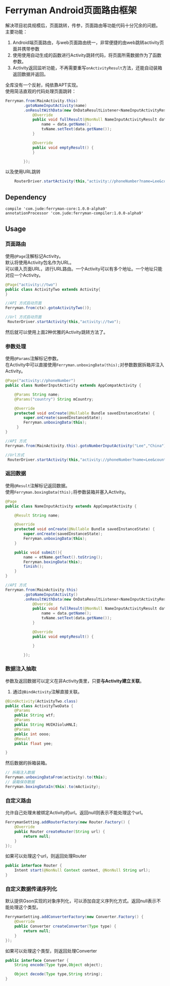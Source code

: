 # Ferryman Android页面路由框架

解决项目初具规模后，页面跳转，传参，页面路由等功能代码十分冗余的问题。  
主要功能：

1. Android端页面路由，与web页面路由统一，非常便捷的由web跳转activity页面并携带参数
2. 使用使用自动生成的函数进行Activity跳转代码，将页面所需数据作为了函数参数。
3. Activity返回监听功能，不再需要重写`onActivityResult`方法，还能自动装箱返回数据并返回。

全库没有一个反射，纯依靠APT实现。  
使用简洁直观的代码处理页面跳转：
```java
Ferryman.from(MainActivity.this)
        .gotoNameInputActivity(name)
        .onResultWithData(new OnDataResultListener<NameInputActivityResult>() {
            @Override
            public void fullResult(@NonNull NameInputActivityResult data) {
                name = data.getName();
                tvName.setText(data.getName());
            }

            @Override
            public void emptyResult() {
            }

        });
```  
以及使用URL跳转
```java
    RouterDriver.startActivity(this,"activity://phoneNumber?name=Lee&country=China");
```
## Dependency

    compile 'com.jude:ferryman-core:1.0.0-alpha9'
    annotationProcessor 'com.jude:ferryman-compiler:1.0.0-alpha9'

## Usage

### 页面路由
使用`@Page`注解标记Activity。  
默认将使用Activity包名作为URL。  
可以填入页面URL，进行URL路由。一个Activity可以有多个地址。一个地址只能对应一个Activity。  
```java
@Page("activity://two")
public class ActivityTwo extends Activity{
}

//API 方式启动页面
Ferryman.from(ctx).gotoActivityTwo());

//Url 方式启动页面
 RouterDriver.startActivity(this,"activity://two");
```
然后就可以使用上面2种优雅的Activity跳转方法了。

### 参数处理
使用`@Params`注解标记参数。  
在Activity中可以直接使用`Ferryman.unboxingData(this);`对参数数据拆箱并注入Activity。    
```java
@Page("activity://phoneNumber")
public class NumberInputActivity extends AppCompatActivity {

    @Params String name;
    @Params("country") String mCountry;

    @Override
    protected void onCreate(@Nullable Bundle savedInstanceState) {
        super.onCreate(savedInstanceState);
        Ferryman.unboxingData(this);
     }
}

//API 方式
Ferryman.from(MainActivity.this).gotoNumberInputActivity("Lee","China");

//Url方式
 RouterDriver.startActivity(this,"activity://phoneNumber?name=Lee&country=China");

```

### 返回数据
使用`@Result`注解标记返回数据。  
使用`Ferryman.boxingData(this);`将参数装箱并塞入Activity。  
```java
@Page
public class NameInputActivity extends AppCompatActivity {

    @Result String name;

    @Override
    protected void onCreate(@Nullable Bundle savedInstanceState) {
        super.onCreate(savedInstanceState);
        Ferryman.unboxingData(this);
    }

    public void submit(){
        name = etName.getText().toString();
        Ferryman.boxingData(this);
        finish();
    }
}

//API 方式
Ferryman.from(MainActivity.this)
        .gotoNameInputActivity()
        .onResultWithData(new OnDataResultListener<NameInputActivityResult>() {
            @Override
            public void fullResult(@NonNull NameInputActivityResult data) {
                name = data.getName();
                tvName.setText(data.getName());
            }

            @Override
            public void emptyResult() {

            }

        });
```

### 数据注入抽取
参数及返回数据可以定义在非Activity类里，只要**与Activity建立关联**。  
1. 通过`@BindActivity`注解直接关联。
```java
@BindActivity(ActivityTwo.class)
public class ActivityTwoData {
    @Params
    public String wtf;
    @Params
    public String HUIHJioluHNLI;
    @Params
    public int oooo;
    @Result
    public float yee;

}
```
然后数据的拆箱装箱。  
```java
// 拆箱注入数据
Ferryman.unboxingDataFrom(activity).to(this);
// 装箱保存数据
Ferryman.boxingDataIn(this).to(mActivity);
```
### 自定义路由
允许自己处理未被绑定Activity的url。返回null则表示不能处理这个url。  
```java
FerrymanSetting.addRouterFactory(new Router.Factory() {
    @Override
    public Router createRouter(String url) {
        return null;
    }
});
```
如果可以处理这个url，则返回处理Router  
```java
public interface Router {
    Intent start(@NonNull Context context, @NonNull String url);
}
```
### 自定义数据传递序列化
默认提供Gson实现的对象序列化，可以添加自定义序列化方式。返回null表示不能处理这个类型。  
```java
FerrymanSetting.addConverterFactory(new Converter.Factory() {
    @Override
    public Converter createConverter(Type type) {
        return null;
    }
});
```
如果可以处理这个类型，则返回处理Converter  
```java
public interface Converter {
    String encode(Type type,Object object);

    Object decode(Type type,String string);
}
```
